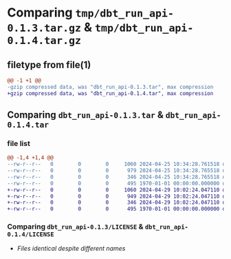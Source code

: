 # Comparing `tmp/dbt_run_api-0.1.3.tar.gz` & `tmp/dbt_run_api-0.1.4.tar.gz`

## filetype from file(1)

```diff
@@ -1 +1 @@
-gzip compressed data, was "dbt_run_api-0.1.3.tar", max compression
+gzip compressed data, was "dbt_run_api-0.1.4.tar", max compression
```

## Comparing `dbt_run_api-0.1.3.tar` & `dbt_run_api-0.1.4.tar`

### file list

```diff
@@ -1,4 +1,4 @@
--rw-r--r--   0        0        0     1060 2024-04-25 10:34:28.761518 dbt_run_api-0.1.3/LICENSE
--rw-r--r--   0        0        0      979 2024-04-25 10:34:28.765518 dbt_run_api-0.1.3/dbt_run_api/__init__.py
--rw-r--r--   0        0        0      346 2024-04-25 10:34:28.765518 dbt_run_api-0.1.3/pyproject.toml
--rw-r--r--   0        0        0      495 1970-01-01 00:00:00.000000 dbt_run_api-0.1.3/PKG-INFO
+-rw-r--r--   0        0        0     1060 2024-04-29 10:02:24.047110 dbt_run_api-0.1.4/LICENSE
+-rw-r--r--   0        0        0      949 2024-04-29 10:02:24.047110 dbt_run_api-0.1.4/dbt_run_api/__init__.py
+-rw-r--r--   0        0        0      346 2024-04-29 10:02:24.047110 dbt_run_api-0.1.4/pyproject.toml
+-rw-r--r--   0        0        0      495 1970-01-01 00:00:00.000000 dbt_run_api-0.1.4/PKG-INFO
```

### Comparing `dbt_run_api-0.1.3/LICENSE` & `dbt_run_api-0.1.4/LICENSE`

 * *Files identical despite different names*

